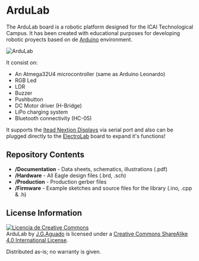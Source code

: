# ArduLab

The ArduLab board is a robotic platform designed for the ICAI Technological Campus. It has been created with educational purposes for developing robotic proyects based on de [Arduino](https://www.arduino.cc) environment.

![ArduLab](https://raw.githubusercontent.com/SpaceDIY/ArduLab/master/Documentation/ArduLab_Bluetooth.png)

It consist on:
* An Atmega32U4 microcontroller (same as Arduino Leonardo)
* RGB Led
* LDR
* Buzzer
* Pushbutton
* DC Motor driver (H-Bridge)
* LiPo charging system
* Bluetooth connectivity (HC-05)

It supports the [Itead Nextion Displays](https://www.itead.cc/display/nextion.html) via serial port and also can be plugged directly to the [ElectroLab](https://github.com/SpaceDIY/ElectroLab) board to expand it's functions!


Repository Contents
-------------------
* **/Documentation** - Data sheets, schematics, illustrations (.pdf)
* **/Hardware** - All Eagle design files (.brd, .sch)
* **/Production** - Production gerber files 
* **/Firmware** - Example sketches and source files for the library (.ino, .cpp & .h)

License Information
-------------------
<a rel="license" href="http://creativecommons.org/licenses/by-nc/4.0/"><img alt="Licencia de Creative Commons" style="border-width:0" src="https://i.creativecommons.org/l/by-nc/4.0/88x31.png" /></a><br /><span xmlns:dct="http://purl.org/dc/terms/" property="dct:title">ArduLab</span> by <a xmlns:cc="http://creativecommons.org/ns#" href="https://github.com/SpaceDIY/ArduLab" property="cc:attributionName" rel="cc:attributionURL">J.G.Aguado</a> is licensed under a <a rel="license" href="http://creativecommons.org/licenses/by-nc/4.0/">Creative Commons ShareAlike 4.0 International License</a>.

Distributed as-is; no warranty is given.

